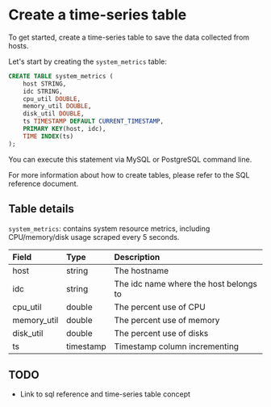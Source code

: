 # Create a time-series table

To get started, create a time-series table to save the data collected from hosts.

Let's start by creating the `system_metrics` table:

``` sql
CREATE TABLE system_metrics (
    host STRING,
    idc STRING,
    cpu_util DOUBLE,
    memory_util DOUBLE,
    disk_util DOUBLE,
    ts TIMESTAMP DEFAULT CURRENT_TIMESTAMP,
    PRIMARY KEY(host, idc),
    TIME INDEX(ts)
);
```

You can execute this statement via MySQL or PostgreSQL command line.

For more information about how to create tables, please refer to the SQL reference document.

## Table details

`system_metrics`: contains system resource metrics, including CPU/memory/disk usage
scraped every 5 seconds.

| Field        | Type      | Description                            |
|:-------------|:----------|:---------------------------------------|
| host         | string    | The hostname                           |
| idc          | string    | The idc name where the host belongs to |
| cpu\_util    | double    | The percent use of CPU                 |
| memory\_util | double    | The percent use of memory              |
| disk\_util   | double    | The percent use of disks               |
| ts           | timestamp | Timestamp column incrementing          |

## TODO

- Link to sql reference and time-series table concept
